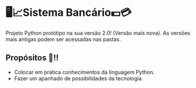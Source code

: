 # 🖥📈Sistema Bancário💵💳

Projeto Python protótipo na sua versão 2.0! (Versão mais nova). 
As versões mais antigas podem ser acessadas nas pastas.

## Propósitos 🧾!!

- Colocar em prática conhecimentos da linguagem Python.
- Fazer um apanhado de possibilidades da tecnologia.
